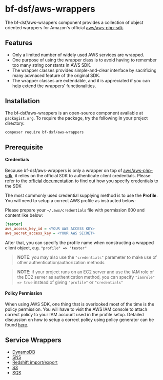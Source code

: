 # bf-dsf/aws-wrappers

The bf-dsf/aws-wrappers component provides a collection of object oriented warppers for Amazon's official [aws/aws-php-sdk].

## Features

- Only a limited number of widely used AWS services are wrapped.
- One purpose of using the wrapper class is to avoid having to remember too many string constants in AWS SDK.
- The wrapper classes provides simple-and-clear interface by sacrificing many advnaced feature of the original SDK.
- The wrapper classes are extendable, and it is appreciated if you can help extend the wrappers' functionalities.

## Installation

The bf-dsf/aws-wrappers is an open-source component available at `packagist.org`. To require the package, try the following in your project directory:

```bash
composer require bf-dsf/aws-wrappers
```

## Prerequisite

#### Credentials

Because bf-dsf/aws-wrappers is only a wrapper on top of [aws/aws-php-sdk], it relies on the official SDK to authenticate client credentials. Please refer to the [official documentation] to find out how you specify credentials to the SDK

The most commonly used credential supplying method is to use the **Profile**. You will need to setup a correct AWS profile as instructed below:

Please prepare your `~/.aws/credentials` file with permission 600 and content like below:

```ini
[tester]
aws_access_key_id = <YOUR AWS ACCESS KEY>
aws_secret_access_key = <YOUR AWS SECRET>

```

After that, you can specify the profile name when constructing a wrapped client object, e.g. `"profile" => "tester"`

> **NOTE**: you may also use the `"credentials"` parameter to make use of other authentication/authorization methods

> **NOTE**: if your project runs on an EC2 server and use the IAM role of the EC2 server as authentication method, you can specify `"iamrole" => true` instead of giving `"profile"` or `"credentials"`

#### Policy Permission

When using AWS SDK, one thing that is overlooked most of the time is the policy permission. You will have to visit the AWS IAM console to attach correct policy to your IAM account used in the profile setup. Detailed discussion on how to setup a correct policy using policy generator can be found [here](http://docs.aws.amazon.com/IAM/latest/UserGuide/access_policies_create.html#access_policies_create-generator).

## Service Wrappers

- [DynamoDB](docs/DynamoDB.md)
- [SNS](docs/SnsPublisher.md)
- [Redshift import/export](docs/Redshift.md)
- [S3](docs/S3Client.md)
- [SQS](docs/SQS.md)

[aws/aws-php-sdk]: https://github.com/aws/aws-sdk-php/ "Official Repository"
[official documentation]: http://docs.aws.amazon.com/aws-sdk-php/v3/guide/guide/credentials.html "Official Documentation"
